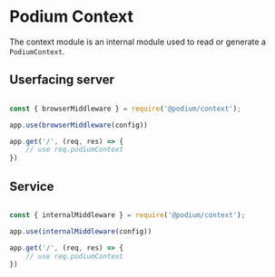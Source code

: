 # Podium Context

The context module is an internal module used to read or generate a `PodiumContext`.


## Userfacing server
```js

const { browserMiddleware } = require('@podium/context');

app.use(browserMiddleware(config))

app.get('/', (req, res) => {
    // use req.podiumContext
})

```

## Service

```js

const { internalMiddleware } = require('@podium/context');

app.use(internalMiddleware(config))

app.get('/', (req, res) => {
    // use req.podiumContext
})

```
